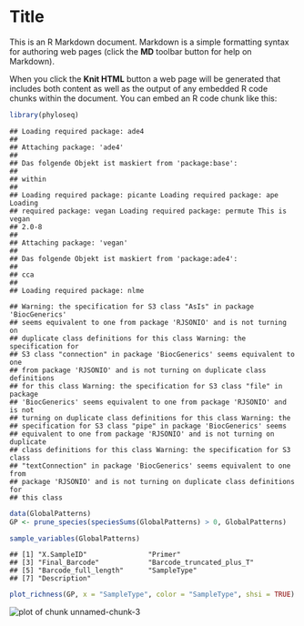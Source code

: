 Title
========================================================

This is an R Markdown document. Markdown is a simple formatting syntax for authoring web pages (click the **MD** toolbar button for help on Markdown).

When you click the **Knit HTML** button a web page will be generated that includes both content as well as the output of any embedded R code chunks within the document. You can embed an R code chunk like this:


```r
library(phyloseq)
```

```
## Loading required package: ade4
## 
## Attaching package: 'ade4'
## 
## Das folgende Objekt ist maskiert from 'package:base':
## 
## within
## 
## Loading required package: picante Loading required package: ape Loading
## required package: vegan Loading required package: permute This is vegan
## 2.0-8
## 
## Attaching package: 'vegan'
## 
## Das folgende Objekt ist maskiert from 'package:ade4':
## 
## cca
## 
## Loading required package: nlme
```

```
## Warning: the specification for S3 class "AsIs" in package 'BiocGenerics'
## seems equivalent to one from package 'RJSONIO' and is not turning on
## duplicate class definitions for this class Warning: the specification for
## S3 class "connection" in package 'BiocGenerics' seems equivalent to one
## from package 'RJSONIO' and is not turning on duplicate class definitions
## for this class Warning: the specification for S3 class "file" in package
## 'BiocGenerics' seems equivalent to one from package 'RJSONIO' and is not
## turning on duplicate class definitions for this class Warning: the
## specification for S3 class "pipe" in package 'BiocGenerics' seems
## equivalent to one from package 'RJSONIO' and is not turning on duplicate
## class definitions for this class Warning: the specification for S3 class
## "textConnection" in package 'BiocGenerics' seems equivalent to one from
## package 'RJSONIO' and is not turning on duplicate class definitions for
## this class
```

```r
data(GlobalPatterns)
GP <- prune_species(speciesSums(GlobalPatterns) > 0, GlobalPatterns)
```



```r
sample_variables(GlobalPatterns)
```

```
## [1] "X.SampleID"               "Primer"                  
## [3] "Final_Barcode"            "Barcode_truncated_plus_T"
## [5] "Barcode_full_length"      "SampleType"              
## [7] "Description"
```



```r
plot_richness(GP, x = "SampleType", color = "SampleType", shsi = TRUE)
```

![plot of chunk unnamed-chunk-3](figure/unnamed-chunk-3.png) 




